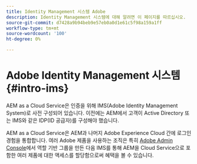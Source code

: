 ```yaml
---
title: Identity Management 시스템 Adobe
description: Identity Management 시스템에 대해 알려면 이 페이지를 따르십시오.
source-git-commit: d7428a9b94beb9e57eb0a0d1e61c5f98a159a1ff
workflow-type: tm+mt
source-wordcount: '100'
ht-degree: 0%

---
```



# Adobe Identity Management 시스템 {#intro-ims}

AEM as a Cloud Service은 인증을 위해 IMS(Adobe Identity Management System)로 사전 구성되어 있습니다. 이전에는 AEM에서 고객이 Active Directory 또는 IMS와 같은 IDP(ID 공급자)를 구성해야 했습니다.

AEM as a Cloud Service은 AEM과 나머지 Adobe Experience Cloud 간에 로그인 경험을 통합합니다. 여러 Adobe 제품을 사용하는 조직은 특히 [Adobe Admin Console](/help/onboarding/learn-concepts/admin-console.md)에서 역할 기반 그룹을 만든 다음 IMS를 통해 AEM을 Cloud Service으로 포함한 여러 제품에 대한 액세스를 할당함으로써 혜택을 볼 수 있습니다.